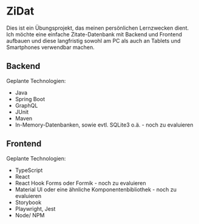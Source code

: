# ZiDat
Dies ist ein Übungsprojekt, das meinen persönlichen Lernzwecken dient. Ich möchte eine einfache Zitate-Datenbank mit Backend und Frontend aufbauen und diese langfristig sowohl am PC als auch an Tablets und Smartphones verwendbar machen.

## Backend

Geplante Technologien:
* Java
* Spring Boot
* GraphQL
* JUnit
* Maven
* In-Memory-Datenbanken, sowie evtl. SQLite3 o.ä. - noch zu evaluieren

## Frontend

Geplante Technologien:
* TypeScript
* React
* React Hook Forms oder Formik - noch zu evaluieren
* Material UI oder eine ähnliche Komponentenbibliothek - noch zu evaluieren
* Storybook
* Playwright, Jest
* Node/ NPM
